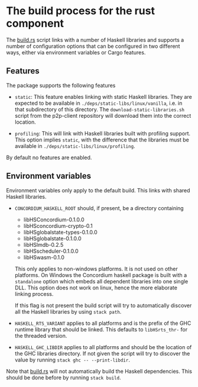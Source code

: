 # The build process for the rust component

The [build.rs](./build.rs) script links with a number of Haskell libraries and
supports a number of configuration options that can be configured in two
different ways, either via environment variables or Cargo features.

## Features

The package supports the following features

- `static`: This feature enables linking with static Haskell libraries.
   They are expected to be available in `./deps/static-libs/linux/vanilla`, i.e. in that subdirectory of this directory.
   The `download-static-libraries.sh` script from the p2p-client repository will download them into the correct location.

- `profiling`: This will link with Haskell libraries built with profiling support. This option implies `static`, with the difference
  that the libraries must be available in `./deps/static-libs/linux/profiling`.

By default no features are enabled.

## Environment variables

Environment variables only apply to the default build. This links with shared Haskell libraries.

- `CONCORDIUM_HASKELL_ROOT` should, if present, be a directory containing
   - libHSConcordium-0.1.0.0
   - libHSconcordium-crypto-0.1
   - libHSglobalstate-types-0.1.0.0
   - libHSglobalstate-0.1.0.0
   - libHSlmdb-0.2.5
   - libHSscheduler-0.1.0.0
   - libHSwasm-0.1.0

   This only applies to non-windows platforms. It is not used on other platforms.
   On Windows the Concordium haskell package is built with a `standalone` option which embeds all dependent libraries into one single DLL.
   This option does not work on linux, hence the more elaborate linking process.

   If this flag is not present the build script will try to automatically discover all the Haskell libraries by using `stack path`.

- `HASKELL_RTS_VARIANT` applies to all platforms and is the prefix of the GHC runtime library that should be linked.
   This defaults to `libHSrts_thr-` for the threaded version.

- `HASKELL_GHC_LIBDIR` applies to all platforms and should be the location of the GHC libraries directory.
   If not given the script will try to discover the value by running `stack ghc
   -- --print-libdir`.


Note that [build.rs](./build.rs) will not automatically build the Haskell
dependencies. This should be done before by running `stack build`.
